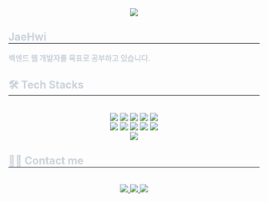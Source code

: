 <div align= "center">
    <img src="https://capsule-render.vercel.app/api?type=transparent&color=auto&height=120&text=I'm%20Hwi&animation=&fontColor=00a3cc&fontSize=60" />
    </div>
    <div style="text-align: left;"> 
    <h2 style="border-bottom: 1px solid #21262d; color: #c9d1d9;"> JaeHwi </h2>  
    <div style="font-weight: 700; font-size: 15px; text-align: left; color: #c9d1d9;">                  백엔드 웹 개발자를 목표로 공부하고 있습니다. </div> 
    </div>
    <div style="text-align: left;">
    <h2 style="border-bottom: 1px solid #21262d; color: #c9d1d9;"> 🛠️ Tech Stacks </h2> <br> 
    <div  align= "center"> <img src="https://img.shields.io/badge/Spring Boot-6DB33F?style=flat-square&logo=Spring Boot&logoColor=white">
          <img src="https://img.shields.io/badge/Spring-6DB33F?style=flat-square&logo=Spring&logoColor=white">
          <img src="https://img.shields.io/badge/Java-007396?style=flat-square&logo=Java&logoColor=white">
          <img src="https://img.shields.io/badge/MySQL-4479A1?style=flat-square&logo=MySQL&logoColor=white">
          <img src="https://img.shields.io/badge/MariaDB-003545?style=flat-square&logo=MariaDB&logoColor=white">
          <br/><img src="https://img.shields.io/badge/Notion-000000?style=flat-square&logo=Notion&logoColor=white">
          <img src="https://img.shields.io/badge/Git-F05032?style=flat-square&logo=Git&logoColor=white">
          <img src="https://img.shields.io/badge/Github-181717?style=flat-square&logo=Github&logoColor=white">
          <img src="https://img.shields.io/badge/HTML5-E34F26?style=flat-square&logo=HTML5&logoColor=white">
          <img src="https://img.shields.io/badge/CSS3-1572B6?style=flat-square&logo=CSS3&logoColor=white">
          <br/><img src="https://img.shields.io/badge/Javascript-F7DF1E?style=flat-square&logo=Javascript&logoColor=white">
          </div>
    </div>
    <div style="text-align: left;">
    <h2 style="border-bottom: 1px solid #21262d; color: #c9d1d9;"> 🧑‍💻 Contact me </h2> <br> 
    <div align= "center"> <a href=https://www.instagram.com/re._.hwi_?igsh=MXIwbWg0bXoxb2g0Yw%3D%3D&utm_source=qr> <img src="https://img.shields.io/badge/Instagram-E4405F?style=flat-square&logo=Instagram&logoColor=white&link=https://www.instagram.com/re._.hwi_?igsh=MXIwbWg0bXoxb2g0Yw%3D%3D&utm_source=qr"> </a>
         <a href=https://hwitory.tistory.com/> <img src="https://img.shields.io/badge/Tistory-000000?style=flat-square&logo=Tistory&logoColor=white&link=https://hwitory.tistory.com/"> </a>
         <a href=mailto:sswed147@gmail.com> <img src="https://img.shields.io/badge/Gmail-EA4335?style=flat-square&logo=Gmail&logoColor=white&link=mailto:sswed147@gmail.com"> </a>
          </div>  <br> 
    <div align= "center">  </div> 
    </div>
    
